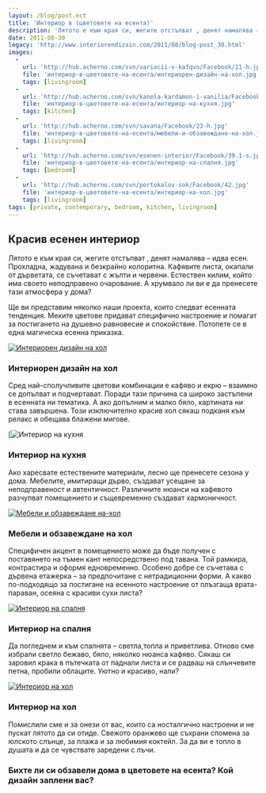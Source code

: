 ```yaml
---
layout: /blog/post.ect
title: 'Интериор в (цветовете на есента)'
description: 'Лятото е към края си, жегите отстъпват , денят намалява – идва есен. Прохладна, жадувана и безкрайно колоритна. Кафявите листа, окапали от дърветата, се съчетават с жълти и червени. Естествен килим, който има своето неподправено очарование. А хрумвало ли ви е да пренесете тази атмосфера у дома?'
date: 2011-08-30
legacy: 'http://www.interiorendizain.com/2011/08/blog-post_30.html'
images:
  -
    url: 'http://hub.acherno.com/svn/variacii-v-kafqvo/Facebook/11-h.jpg'
    file: 'интериор-в-цветовете-на-есента/интериорен-дизайн-на-хол.jpg'
    tags: [livingroom]
  -
    url: 'http://hub.acherno.com/svn/kanela-kardamon-i-vanilia/Facebook/09-h_f.jpg'
    file: 'интериор-в-цветовете-на-есента/интериор-на-кухня.jpg'
    tags: [kitchen]
  -
    url: 'http://hub.acherno.com/svn/savana/Facebook/23-h.jpg'
    file: 'интериор-в-цветовете-на-есента/мебели-и-обзавеждане-на-хол.jpg'
    tags: [livingroom]
  -
    url: 'http://hub.acherno.com/svn/esenen-interior/Facebook/39.1-s.jpg'
    file: 'интериор-в-цветовете-на-есента/интериор-на-спалня.jpg'
    tags: [bedroom]
  -
    url: 'http://hub.acherno.com/svn/portokalov-sok/Facebook/42.jpg'
    file: 'интериор-в-цветовете-на-есента/интериор-на-хол.jpg'
    tags: [livingroom]
tags: [private, contemporary, bedroom, kitchen, livingroom]
---
```

## **Красив** есенен **интериор**
Лятото е към края си, жегите отстъпват , денят намалява – идва есен. Прохладна, жадувана и безкрайно колоритна. Кафявите листа, окапали от дърветата, се съчетават с жълти и червени. Естествен килим, който има своето неподправено очарование. А хрумвало ли ви е да пренесете тази атмосфера у дома?

Ще ви представим няколко наши проекта, които следват есенната тенденция. Меките цветове придават специфично  настроение и помагат за постигането на душевно равновесие и спокойствие. Потопете се в една магическа есенна приказка.

[![Интериорен дизайн на хол](интериор-в-цветовете-на-есента/интериорен-дизайн-на-хол.jpg)](http://acherno.bg/интериорен-дизайн/апартамент/канела-кардамон-и-ванилия/интериорен-дизайн.html)
### Интериорен дизайн на **хол**

Сред най-сполучливите цветови комбинации е кафяво и екрю – взаимно се допълват и подчертават. Поради тази причина са широко застъпени в есенната ни тематика. А ако допълним и малко бяло, картината ни става завършена. Този изключително красив хол сякаш подканя към релакс и обещава блажени мигове.

[![Интериор на кухня](интериор-в-цветовете-на-есента/интериор-на-кухня.jpg)
### Интериор на **кухня**

Ако  харесвате естествените материали, лесно ще пренесете сезона у дома. Мебелите, имитиращи дърво, създават усещане за неподправеност и автентичност. Различните нюанси на кафявото разчупват помещението и същевременно създават хармоничност.

[![Мебели и обзавеждане на-хол](интериор-в-цветовете-на-есента/мебели-и-обзавеждане-на-хол.jpg)](http://acherno.bg/интериорен-дизайн/апартамент/канела-кардамон-и-ванилия/интериорен-дизайн.html)
### Мебели и обзавеждане на **хол**

Специфичен акцент в помещението може да бъде получен с поставянето на тъмен кант непосредствено под тавана. Той рамкира, контрастира и оформя едновременно. Особено добре се съчетава с дървена етажерка – за предпочитане с нетрадиционни форми. А какво по-подходящо за постигане на есенното настроение от плъзгаща врата-параван, осеяна с красиви сухи листа?

[![Интериор на спалня](интериор-в-цветовете-на-есента/интериор-на-спалня.jpg)](http://acherno.bg/интериорен-дизайн/апартамент/канела-кардамон-и-ванилия/интериорен-дизайн.html)
### Интериор на **спалня**

Да погледнем и към спалнята – светла,топла и приветлива. Отново сме избрали светло бежаво, бяло, няколко нюанса кафяво. Сякаш си заровил крака в пътечката от паднали листа и се радваш на слънчевите петна, пробили облаците. Уютно и красиво, нали?

[![Интериор на хол](интериор-в-цветовете-на-есента/интериор-на-хол.jpg)](http://acherno.bg/интериорен-дизайн/апартамент/канела-кардамон-и-ванилия/интериорен-дизайн.html)
### Интериор на **хол**

Помислили сме и за онези от вас, които са носталгично настроени и не пускат лятото да си отиде. Свежото оранжево ще съхрани спомена за юлското слънце, за плажа и за любимия коктейл. За да ви е топло в душата и да се чувствате заредени с лъчи.

### **Бихте ли си обзавели дома в цветовете на есента? Кой дизайн заплени вас?** ###